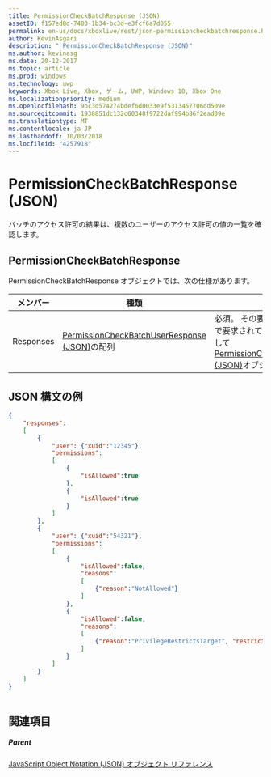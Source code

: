 ```yaml
---
title: PermissionCheckBatchResponse (JSON)
assetID: f157ed8d-7483-1b34-bc3d-e3fcf6a7d055
permalink: en-us/docs/xboxlive/rest/json-permissioncheckbatchresponse.html
author: KevinAsgari
description: " PermissionCheckBatchResponse (JSON)"
ms.author: kevinasg
ms.date: 20-12-2017
ms.topic: article
ms.prod: windows
ms.technology: uwp
keywords: Xbox Live, Xbox, ゲーム, UWP, Windows 10, Xbox One
ms.localizationpriority: medium
ms.openlocfilehash: 9bc3d574274bdef6d0033e9f5313457706dd509e
ms.sourcegitcommit: 1938851dc132c60348f9722daf994b86f2ead09e
ms.translationtype: MT
ms.contentlocale: ja-JP
ms.lasthandoff: 10/03/2018
ms.locfileid: "4257918"
---
```

# <a name="permissioncheckbatchresponse-json"></a>PermissionCheckBatchResponse (JSON)
バッチのアクセス許可の結果は、複数のユーザーのアクセス許可の値の一覧を確認します。 
<a id="ID4EN"></a>

 
## <a name="permissioncheckbatchresponse"></a>PermissionCheckBatchResponse
 
PermissionCheckBatchResponse オブジェクトでは、次の仕様があります。
 
| メンバー| 種類| 説明| 
| --- | --- | --- | 
| Responses| [PermissionCheckBatchUserResponse (JSON)](json-permissioncheckbatchuserresponse.md)の配列| 必須。 その要求と同じ順序で元の要求で要求されている各アクセス許可に対して[PermissionCheckBatchUserResponse (JSON)](json-permissioncheckbatchuserresponse.md)オブジェクト。| 
  
<a id="ID4EQB"></a>

 
## <a name="sample-json-syntax"></a>JSON 構文の例
 

```json
{
    "responses":
    [
        {
            "user": {"xuid":"12345"},
            "permissions":
            [
                {
                    "isAllowed":true
                },
                {
                    "isAllowed":true
                }
            ]
        },
        {
            "user": {"xuid":"54321"},
            "permissions":
            [
                {
                    "isAllowed":false,
                    "reasons":
                    [
                        {"reason":"NotAllowed"}
                    ]
                },
                {
                    "isAllowed":false,
                    "reasons":
                    [
                        {"reason":"PrivilegeRestrictsTarget", "restrictedSetting":"AllowProfileViewing"}
                    ]
                }
            ]
        }
    ]
}
    
```

  
<a id="ID4EZB"></a>

 
## <a name="see-also"></a>関連項目
 
<a id="ID4E2B"></a>

 
##### <a name="parent"></a>Parent 

[JavaScript Object Notation (JSON) オブジェクト リファレンス](atoc-xboxlivews-reference-json.md)

   